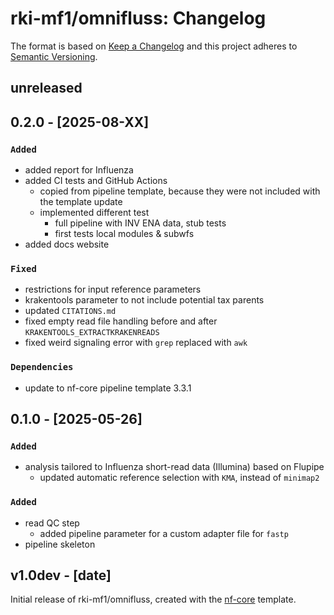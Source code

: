 # rki-mf1/omnifluss: Changelog

The format is based on [Keep a Changelog](https://keepachangelog.com/en/1.0.0/)
and this project adheres to [Semantic Versioning](https://semver.org/spec/v2.0.0.html).

## unreleased

## 0.2.0 - [2025-08-XX]

### `Added`

- added report for Influenza
- added CI tests and GitHub Actions
  - copied from pipeline template, because they were not included with the template update
  - implemented different test
    - full pipeline with INV ENA data, stub tests
    - first tests local modules & subwfs
- added docs website

### `Fixed`

- restrictions for input reference parameters
- krakentools parameter to not include potential tax parents
- updated `CITATIONS.md`
- fixed empty read file handling before and after `KRAKENTOOLS_EXTRACTKRAKENREADS`
- fixed weird signaling error with `grep` replaced with `awk`

### `Dependencies`

- update to nf-core pipeline template 3.3.1

## 0.1.0 - [2025-05-26]

### `Added`

- analysis tailored to Influenza short-read data (Illumina) based on Flupipe
  - updated automatic reference selection with `KMA`, instead of `minimap2`

### `Added`

- read QC step
  - added pipeline parameter for a custom adapter file for `fastp`
- pipeline skeleton

## v1.0dev - [date]

Initial release of rki-mf1/omnifluss, created with the [nf-core](https://nf-co.re/) template.
